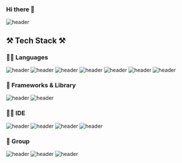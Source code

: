 ### Hi there 👋

<!--
**yesyell/yesyell** is a ✨ _special_ ✨ repository because its `README.md` (this file) appears on your GitHub profile.

Here are some ideas to get you started:

- 🔭 I’m currently working on ...
- 🌱 I’m currently learning ...
- 👯 I’m looking to collaborate on ...
- 🤔 I’m looking for help with ...
- 💬 Ask me about ...
- 📫 How to reach me: ...
- 😄 Pronouns: ...
- ⚡ Fun fact: ...
-->


![header](https://capsule-render.vercel.app/api?type=waving&color=auto&height=300&section=header&text=This%20is%20yesyell's%20profile!%20✨&fontSize=50)

## ⚒️ Tech Stack ⚒️
### 👩‍💻 Languages
![header](https://img.shields.io/badge/C-00599C?style=for-the-badge&logo=c&logoColor=white) 
![header](https://img.shields.io/badge/C%2B%2B-00599C?style=for-the-badge&logo=c%2B%2B&logoColor=white) 
![header](https://img.shields.io/badge/Python-FFD43B?style=for-the-badge&logo=python&logoColor=blue)
![header](https://img.shields.io/badge/HTML5-E34F26?style=for-the-badge&logo=html5&logoColor=white)
![header](https://img.shields.io/badge/CSS3-1572B6?style=for-the-badge&logo=css3&logoColor=white)
![header](https://img.shields.io/badge/JavaScript-323330?style=for-the-badge&logo=javascript&logoColor=F7DF1E)
![header](https://img.shields.io/badge/Swift-FA7343?style=for-the-badge&logo=swift&logoColor=white)

### 🚀 Frameworks & Library
![header](https://img.shields.io/badge/Bootstrap-563D7C?style=for-the-badge&logo=bootstrap&logoColor=white)
![header](https://img.shields.io/badge/Django-092E20?style=for-the-badge&logo=django&logoColor=green)

### 👩‍💻 IDE
![header](https://img.shields.io/badge/Colab-F9AB00?style=for-the-badge&logo=googlecolab&color=525252)
![header](https://img.shields.io/badge/PyCharm-000000.svg?&style=for-the-badge&logo=PyCharm&logoColor=white)
![header](https://img.shields.io/badge/VSCode-0078D4?style=for-the-badge&logo=visual%20studio%20code&logoColor=white)
![header](https://img.shields.io/badge/Xcode-007ACC?style=for-the-badge&logo=Xcode&logoColor=white)

### 🤜 Group
![header](https://img.shields.io/badge/Jira-0052CC?style=for-the-badge&logo=Jira&logoColor=white)
![header](https://img.shields.io/badge/Zoom-2D8CFF?style=for-the-badge&logo=zoom&logoColor=white)
![header](https://img.shields.io/badge/Discord-5865F2?style=for-the-badge&logo=discord&logoColor=white)

<!--
![header]()
![header](https://img.shields.io/badge/PyCharm-000000.svg?&style=for-the-badge&logo=PyCharm&logoColor=white)
![header](https://img.shields.io/badge/Streamlit-FF4B4B?style=for-the-badge&logo=Streamlit&logoColor=white)
![header](https://img.shields.io/badge/Tableau-E97627?style=for-the-badge&logo=Tableau&logoColor=white)
![header](https://img.shields.io/badge/TensorFlow-FF6F00?style=for-the-badge&logo=TensorFlow&logoColor=white)
![header](https://github-profile-summary-cards.vercel.app/api/cards/profile-details?username=yesyell)
![header](https://github-readme-stats-git-masterrstaa-rickstaa.vercel.app/api?username=yesyell)
-->
